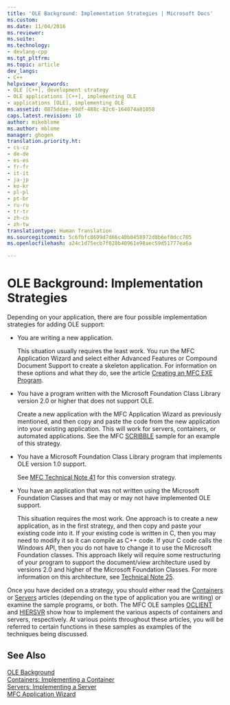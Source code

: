 ```yaml
---
title: 'OLE Background: Implementation Strategies | Microsoft Docs'
ms.custom: 
ms.date: 11/04/2016
ms.reviewer: 
ms.suite: 
ms.technology:
- devlang-cpp
ms.tgt_pltfrm: 
ms.topic: article
dev_langs:
- C++
helpviewer_keywords:
- OLE [C++], development strategy
- OLE applications [C++], implementing OLE
- applications [OLE], implementing OLE
ms.assetid: 0875ddae-99df-488c-82c6-164074a81058
caps.latest.revision: 10
author: mikeblome
ms.author: mblome
manager: ghogen
translation.priority.ht:
- cs-cz
- de-de
- es-es
- fr-fr
- it-it
- ja-jp
- ko-kr
- pl-pl
- pt-br
- ru-ru
- tr-tr
- zh-cn
- zh-tw
translationtype: Human Translation
ms.sourcegitcommit: 5c6fbfc8699d7d66c40b0458972d8b6ef0dcc705
ms.openlocfilehash: a24c1d75ecb7f028b40961e98aec59d51777ea6a

---
```

# OLE Background: Implementation Strategies
Depending on your application, there are four possible implementation strategies for adding OLE support:  
  
-   You are writing a new application.  
  
     This situation usually requires the least work. You run the MFC Application Wizard and select either Advanced Features or Compound Document Support to create a skeleton application. For information on these options and what they do, see the article [Creating an MFC EXE Program](../mfc/reference/mfc-application-wizard.md).  
  
-   You have a program written with the Microsoft Foundation Class Library version 2.0 or higher that does not support OLE.  
  
     Create a new application with the MFC Application Wizard as previously mentioned, and then copy and paste the code from the new application into your existing application. This will work for servers, containers, or automated applications. See the MFC [SCRIBBLE](../visual-cpp-samples.md) sample for an example of this strategy.  
  
-   You have a Microsoft Foundation Class Library program that implements OLE version 1.0 support.  
  
     See [MFC Technical Note 41](../mfc/tn041-mfc-ole1-migration-to-mfc-ole-2.md) for this conversion strategy.  
  
-   You have an application that was not written using the Microsoft Foundation Classes and that may or may not have implemented OLE support.  
  
     This situation requires the most work. One approach is to create a new application, as in the first strategy, and then copy and paste your existing code into it. If your existing code is written in C, then you may need to modify it so it can compile as C++ code. If your C code calls the Windows API, then you do not have to change it to use the Microsoft Foundation classes. This approach likely will require some restructuring of your program to support the document/view architecture used by versions 2.0 and higher of the Microsoft Foundation Classes. For more information on this architecture, see [Technical Note 25](../mfc/tn025-document-view-and-frame-creation.md).  
  
 Once you have decided on a strategy, you should either read the [Containers](../mfc/containers.md) or [Servers](../mfc/servers.md) articles (depending on the type of application you are writing) or examine the sample programs, or both. The MFC OLE samples [OCLIENT](../visual-cpp-samples.md) and [HIERSVR](../visual-cpp-samples.md) show how to implement the various aspects of containers and servers, respectively. At various points throughout these articles, you will be referred to certain functions in these samples as examples of the techniques being discussed.  
  
## See Also  
 [OLE Background](../mfc/ole-background.md)   
 [Containers: Implementing a Container](../mfc/containers-implementing-a-container.md)   
 [Servers: Implementing a Server](../mfc/servers-implementing-a-server.md)   
 [MFC Application Wizard](../mfc/reference/mfc-application-wizard.md)




<!--HONumber=Jan17_HO1-->


